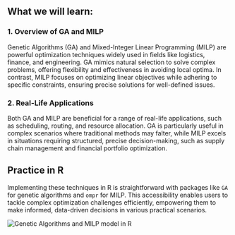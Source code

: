 ## What we will learn:

### 1. Overview of GA and MILP

Genetic Algorithms (GA) and Mixed-Integer Linear Programming (MILP) are powerful optimization techniques widely used in fields like logistics, finance, and engineering. GA mimics natural selection to solve complex problems, offering flexibility and effectiveness in avoiding local optima. In contrast, MILP focuses on optimizing linear objectives while adhering to specific constraints, ensuring precise solutions for well-defined issues.

### 2. Real-Life Applications

Both GA and MILP are beneficial for a range of real-life applications, such as scheduling, routing, and resource allocation. GA is particularly useful in complex scenarios where traditional methods may falter, while MILP excels in situations requiring structured, precise decision-making, such as supply chain management and financial portfolio optimization.

## Practice in R

Implementing these techniques in R is straightforward with packages like `GA` for genetic algorithms and `ompr` for MILP. This accessibility enables users to tackle complex optimization challenges efficiently, empowering them to make informed, data-driven decisions in various practical scenarios.

![Genetic Algorithms and MILP model in R](path/to/your/image.png)

